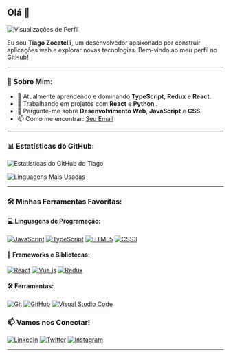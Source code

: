 ## Olá 👋

![Visualizações de Perfil](https://komarev.com/ghpvc/?username=TiagoZocatelli&color=blue)

Eu sou **Tiago Zocatelli**, um desenvolvedor apaixonado por construir aplicações web e explorar novas tecnologias. Bem-vindo ao meu perfil no GitHub!

---

### 🚀 Sobre Mim:
- 🌱 Atualmente aprendendo e dominando **TypeScript**, **Redux** e **React**.
- 🔭 Trabalhando em projetos com **React** e **Python** .
- 💬 Pergunte-me sobre **Desenvolvimento Web**, **JavaScript** e **CSS**.
- 📫 Como me encontrar: [Seu Email](mailto:zokahtv@gmail.com)

---

### 📊 Estatísticas do GitHub:

![Estatísticas do GitHub do Tiago](https://github-readme-stats.vercel.app/api?username=TiagoZocatelli&show_icons=true&theme=radical)

![Linguagens Mais Usadas](https://github-readme-stats.vercel.app/api/top-langs/?username=TiagoZocatelli&layout=compact&theme=radical)

---

### 🛠️ Minhas Ferramentas Favoritas:

#### 💻 Linguagens de Programação:
[![JavaScript](https://img.shields.io/badge/JavaScript-F7DF1E?style=for-the-badge&logo=javascript&logoColor=black)](https://www.javascript.com/)
[![TypeScript](https://img.shields.io/badge/TypeScript-007ACC?style=for-the-badge&logo=typescript&logoColor=white)](https://www.typescriptlang.org/)
[![HTML5](https://img.shields.io/badge/HTML5-E34F26?style=for-the-badge&logo=html5&logoColor=white)](https://developer.mozilla.org/en-US/docs/Web/HTML)
[![CSS3](https://img.shields.io/badge/CSS3-1572B6?style=for-the-badge&logo=css3&logoColor=white)](https://developer.mozilla.org/en-US/docs/Web/CSS)

#### 🧰 Frameworks e Bibliotecas:
[![React](https://img.shields.io/badge/React-20232A?style=for-the-badge&logo=react&logoColor=61DAFB)](https://react.dev//)
[![Vue.js](https://img.shields.io/badge/Vue.js-35495E?style=for-the-badge&logo=vue.js&logoColor=4FC08D)](https://vuejs.org/)
[![Redux](https://img.shields.io/badge/Redux-593D88?style=for-the-badge&logo=redux&logoColor=white)](https://redux.js.org/)

#### 🛠️ Ferramentas:
[![Git](https://img.shields.io/badge/Git-F05032?style=for-the-badge&logo=git&logoColor=white)](https://git-scm.com/)
[![GitHub](https://img.shields.io/badge/GitHub-181717?style=for-the-badge&logo=github&logoColor=white)](https://github.com/)
[![Visual Studio Code](https://img.shields.io/badge/Visual_Studio_Code-0078D4?style=for-the-badge&logo=visual%20studio%20code&logoColor=white)](https://code.visualstudio.com/)


### 📫 Vamos nos Conectar!

[![LinkedIn](https://img.shields.io/badge/LinkedIn-blue?style=for-the-badge&logo=linkedin)](https://www.linkedin.com/in/tiago-zocatelli-a237a62a0/)
[![Twitter](https://img.shields.io/badge/Twitter-1DA1F2?style=for-the-badge&logo=twitter&logoColor=white)](https://x.com/TiagoZocat37369)
[![Instagram](https://img.shields.io/badge/Instagram-E4405F?style=for-the-badge&logo=instagram&logoColor=white)](https://www.instagram.com/zokatelli_/?next=%2Fzokahtv%2Freels%2F&hl=am-et)

---
